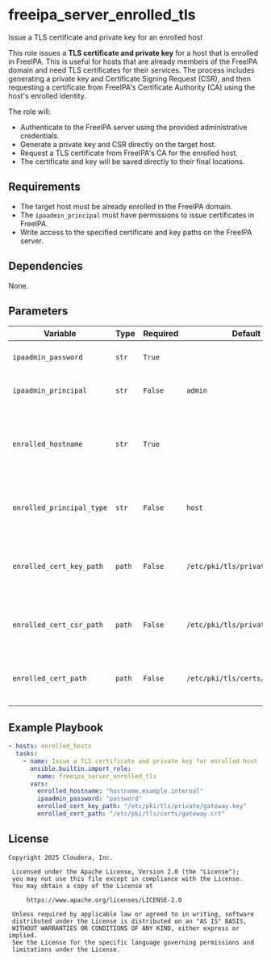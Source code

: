 # freeipa_server_enrolled_tls

Issue a TLS certificate and private key for an enrolled host

This role issues a **TLS certificate and private key** for a host that is enrolled in FreeIPA. This is useful for hosts that are already members of the FreeIPA domain and need TLS certificates for their services. The process includes generating a private key and Certificate Signing Request (CSR), and then requesting a certificate from FreeIPA's Certificate Authority (CA) using the host's enrolled identity.

The role will:

  * Authenticate to the FreeIPA server using the provided administrative credentials.
  * Generate a private key and CSR directly on the target host.
  * Request a TLS certificate from FreeIPA's CA for the enrolled host.
  * The certificate and key will be saved directly to their final locations.


## Requirements

  * The target host must be already enrolled in the FreeIPA domain.
  * The `ipaadmin_principal` must have permissions to issue certificates in FreeIPA.
  * Write access to the specified certificate and key paths on the FreeIPA server.

## Dependencies

None.

## Parameters

| Variable | Type | Required | Default | Description |
| --- | --- | --- | --- | --- |
| `ipaadmin_password` | `str` | `True` | | **FreeIPA** admin password for authentication. |
| `ipaadmin_principal` | `str` | `False` | `admin` | **FreeIPA** admin principal for authentication. |
| `enrolled_hostname` | `str` | `True` | | The hostname for which the certificate will be issued. Must be an enrolled FreeIPA client. |
| `enrolled_principal_type` | `str` | `False` | `host` | The type of principal for certificate request (e.g., host, service). |
| `enrolled_cert_key_path` | `path` | `False` | `/etc/pki/tls/private/host.key` | The path on the target host to save the generated private key file. |
| `enrolled_cert_csr_path` | `path` | `False` | `/etc/pki/tls/private/host.csr` | The path on the target host to save the generated CSR file. |
| `enrolled_cert_path` | `path` | `False` | `/etc/pki/tls/certs/host.crt` | The path on the target host to save the issued TLS certificate. |

## Example Playbook

```yaml
- hosts: enrolled_hosts
  tasks:
    - name: Issue a TLS certificate and private key for enrolled host
      ansible.builtin.import_role:
        name: freeipa_server_enrolled_tls
      vars:
        enrolled_hostname: "hostname.example.internal"
        ipaadmin_password: "password"
        enrolled_cert_key_path: "/etc/pki/tls/private/gateway.key"
        enrolled_cert_path: "/etc/pki/tls/certs/gateway.crt"
```

## License

```
Copyright 2025 Cloudera, Inc.

 Licensed under the Apache License, Version 2.0 (the "License");
 you may not use this file except in compliance with the License.
 You may obtain a copy of the License at

     https://www.apache.org/licenses/LICENSE-2.0

 Unless required by applicable law or agreed to in writing, software
 distributed under the License is distributed on an "AS IS" BASIS,
 WITHOUT WARRANTIES OR CONDITIONS OF ANY KIND, either express or implied.
 See the License for the specific language governing permissions and
 limitations under the License.
```
